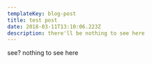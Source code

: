 ```yaml
---
templateKey: blog-post
title: test post
date: 2018-03-11T13:10:06.223Z
description: there'll be nothing to see here
---
```

see? nothing to see here
